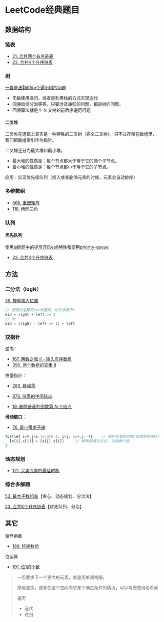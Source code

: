 # LeetCode经典题目

## 数据结构

### 链表

- [21. 合并两个有序链表](https://leetcode-cn.com/problems/merge-two-sorted-lists/)
- [23. 合并K个升序链表](https://leetcode-cn.com/problems/merge-k-sorted-lists/)

### 树

[一套拳法👊刷掉n个遍历树的问题](https://leetcode-cn.com/problems/n-ary-tree-preorder-traversal/solution/yi-tao-quan-fa-shua-diao-nge-bian-li-shu-de-wen--3/)

- 无脑使用递归，或者是利用栈的方式实现迭代
- 回溯动规分治等等，只要涉及递归的问题，都是树的问题。
- 回溯算法就是个 N 叉树的前后序遍历问题

#### 二叉堆

二叉堆在逻辑上其实是一种特殊的二叉树（完全二叉树），只不过存储在数组里，我们把数组索引作为指针。

二叉堆还分为最大堆和最小堆。

- 最大堆的性质是：每个节点都大于等于它的两个子节点。
- 最小堆的性质是：每个节点都小于等于它的子节点。

应用：实现优先级队列（插入或者删除元素的时候，元素会自动排序）

### 多维数组

- [566. 重塑矩阵](https://leetcode-cn.com/problems/reshape-the-matrix/)
- [118. 杨辉三角](https://leetcode-cn.com/problems/pascals-triangle/)

### 队列

#### 优先队列

[使用js刷题中的提示开启es6特性和使用priority-queue](https://leetcode-cn.com/circle/discuss/aVs6F0/)

- [23. 合并K个升序链表](https://leetcode-cn.com/problems/merge-k-sorted-lists/)



## 方法

### 二分法（logN）

[35. 搜索插入位置](https://leetcode-cn.com/problems/search-insert-position/)

```js
// 使用位运算符>>>做整除，优先级低于+-
mid = right + left >> 1
// or
mid = (right - left >> 1) + left
```

### 双指针

逆向：

- [167. 两数之和 II - 输入有序数组](https://leetcode-cn.com/problems/two-sum-ii-input-array-is-sorted/)
- [350. 两个数组的交集 II](https://leetcode-cn.com/problems/intersection-of-two-arrays-ii/)

快慢指针：

- [283. 移动零](https://leetcode-cn.com/problems/move-zeroes/)

- [876. 链表的中间结点](https://leetcode-cn.com/problems/middle-of-the-linked-list/)
- [19. 删除链表的倒数第 N 个结点](https://leetcode-cn.com/problems/remove-nth-node-from-end-of-list/)

**滑动窗口**：

- [76. 最小覆盖子串](https://leetcode-cn.com/problems/minimum-window-substring/)

```js
for(let i=0,j=s.length-1; i<j; i++,j--){	// 循环变量的自增/自减放在循环体中执行速度更快一些
  [s[i],s[j]] = [s[j],s[i]]		// 解构赋值的方式--交换两个值
}
```

### 动态规划

- [121. 买卖股票的最佳时机](https://leetcode-cn.com/problems/best-time-to-buy-and-sell-stock/)

### 综合多解题

[53. 最大子数组和](https://leetcode-cn.com/problems/maximum-subarray/)【贪心、动态规划、分治法】

[23. 合并K个升序链表](https://leetcode-cn.com/problems/merge-k-sorted-lists/)【优先队列、分治】

## 其它

循环余数

- [189. 轮转数组](https://leetcode-cn.com/problems/rotate-array/)

位运算

- [191. 位1的个数](https://leetcode-cn.com/problems/number-of-1-bits/)





> 一但要求下一个更大的元素，就是用单调栈解。
>
> 原地变换，或者在这个空间内求某个确定条件的情况，可以考虑使用哈希表
>
> 遍历
>
> - 迭代
> - 递归

